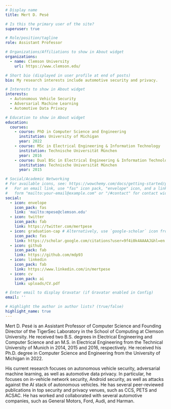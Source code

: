 ```yaml
---
# Display name
title: Mert D. Pesé

# Is this the primary user of the site?
superuser: true

# Role/position/tagline
role: Assistant Professor

# Organizations/Affiliations to show in About widget
organizations:
  - name: Clemson University
    url: https://www.clemson.edu/

# Short bio (displayed in user profile at end of posts)
bio: My research interests include automotive security and privacy.

# Interests to show in About widget
interests:
  - Autonomous Vehicle Security
  - Adversarial Machine Learning
  - Automotive Data Privacy

# Education to show in About widget
education:
  courses:
    - course: PhD in Computer Science and Engineering
      institution: University of Michigan
      year: 2022
    - course: MSc in Electrical Engineering & Information Technology
      institution: Technische Universität München
      year: 2016
    - course: Dual BSc in Electrical Engineering & Information Technology and Computer Science
      institution: Technische Universität München
      year: 2015

# Social/Academic Networking
# For available icons, see: https://wowchemy.com/docs/getting-started/page-builder/#icons
#   For an email link, use "fas" icon pack, "envelope" icon, and a link in the
#   form "mailto:your-email@example.com" or "/#contact" for contact widget.
social:
  - icon: envelope
    icon_pack: fas
    link: 'mailto:mpese@clemson.edu'
  - icon: twitter
    icon_pack: fab
    link: https://twitter.com/mertpese
  - icon: graduation-cap # Alternatively, use `google-scholar` icon from `ai` icon pack
    icon_pack: fas
    link: https://scholar.google.com/citations?user=9f4i0k4AAAAJ&hl=en
  - icon: github
    icon_pack: fab
    link: https://github.com/mdp93
  - icon: linkedin
    icon_pack: fab
    link: https://www.linkedin.com/in/mertpese
  - icon: cv
    icon_pack: ai
    link: uploads/CV.pdf

# Enter email to display Gravatar (if Gravatar enabled in Config)
email: ''

# Highlight the author in author lists? (true/false)
highlight_name: true
---
```


Mert D. Pesé is an Assistant Professor of Computer Science and Founding Director of the TigerSec Laboratory in the School of Computing at Clemson University. He received two B.S. degrees in Electrical Engineering and Computer Science and an M.S. in Electrical Engineering from the Technical University of Munich in 2014, 2015 and 2016, respectively. He received his Ph.D. degree in Computer Science and Engineering from the University of Michigan in 2022.

His current research focuses on autonomous vehicle security, adversarial machine learning, as well as automotive data privacy. In particular, he focuses on in-vehicle network security, Android security, as well as attacks against the AI stack of autonomous vehicles. He has several peer-reviewed publications in top security and privacy venues, such as CCS, PETS and ACSAC. He has worked and collaborated with several automotive companies, such as General Motors, Ford, Audi, and Harman.
